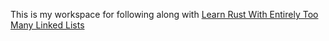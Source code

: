 This is my workspace for following along with [Learn Rust With Entirely Too Many Linked Lists](https://rust-unofficial.github.io/too-many-lists/index.html)
